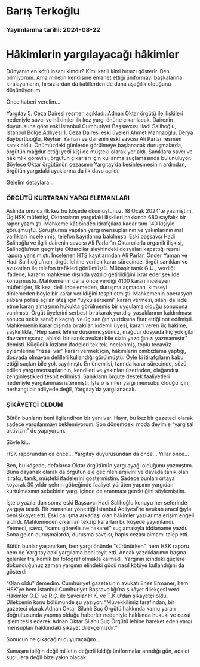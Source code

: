 # Barış Terkoğlu

### Yayımlanma tarihi: 2024-08-22

# Hâkimlerin yargılayacağı hâkimler

Dünyanın en kötü insanı kimdir? Kimi katili kimi hırsızı gösterir. Ben bilmiyorum. Ama milletin kendisine emanet ettiği üniformayı başkalarına kiralayanların, hırsızlardan da katillerden de daha aşağılık olduğunu düşünüyorum.

Önce haberi verelim...

Yargıtay 5. Ceza Dairesi resmen açıkladı. Adnan Oktar örgütü ile ilişkileri nedeniyle savcı ve hâkimler ilk kez yargı önüne çıkarılacak. Dairenin duyurusuna göre eski İstanbul Cumhuriyet Başsavcısı Hadi Salihoğlu, İstanbul Bölge Adliyesi 1. Ceza Dairesi eski üyeleri Ahmet Mahnaoğlu, Derya Bayburtluoğlu, Reyhan Yaman ve dairenin eski savcısı Ali Parlar resmen sanık oldu. Önümüzdeki günlerde görülmeye başlanacak duruşmalarda, örgütün mağdur ettiği yedi kişi de müşteki olarak yer aldı. Sanıklara savcı ve hâkimlik görevini, örgütün çıkarları için kullanma suçlamasında bulunuluyor. Böylece Oktar örgütünün cezasının Yargıtay’da kesinleşmesinin ardından, örgütün yargıdaki ayaklarına da ilk dava açıldı.

Gelelim detaylara...


### ÖRGÜTÜ KURTARAN YARGI ELEMANLARI

Aslında onu da ilk kez bu köşede okumuştunuz. 18 Ocak 2024’te yazmıştım. Üç HSK müfettişi, Oktarcıların yargıdaki ilişkileri hakkında 680 sayfalık bir rapor yazmıştı. Mahkeme kâtibinden itirafçılara kadar tam 140 kişiyle görüşmüştü. Soruşturma yapılan yargı mensuplarının ve yakınlarının mal varlıkları incelenmiş, telefon kayıtlarına bakılmıştı. Eski başsavcı Hadi Salihoğlu ve ilgili dairenin savcısı Ali Parlar’ın Oktarcılarla organik ilişkisi, Salihoğlu’nun geçmişte Oktarcılar aleyhindeki dosyaları kapattığı resmi rapora yansımıştı. İncelenen HTS kayıtlarından Ali Parlar, Önder Yaman ve Hadi Salihoğlu’nun, örgüt lehine verilen karar sürecinde, örgüt sanıkları ve avukatları ile telefon trafikleri görülmüştü. Mübaşir tanık G.Ü., verdiği ifadede, kararın mahkeme dışında yazılıp getirildiğini ikrar eder şekilde konuşmuştu. Mahkemenin daha önce verdiği 4100 kararı inceleyen müfettişler, ilk kez, delil incelemeden, duruşma açmadan, kimseyi dinlemeden böyle bir karar verildiğini tespit etmişti. Mahkemenin operasyon sabahı polise açılan ateş için “uyku sersemi” kararı vermesi, silahı da iade etme kararı almasının hukukta görülmemiş bir uygulama olduğu sonucuna varılmıştı. Örgüt üyelerini serbest bırakarak yurtdışı yasaklarının kaldırılması sonucu sekiz sanığın kaçtığı ve üç sanığın yurtdışına firar ettiği not edilmişti. Mahkemenin karar dışında bırakılan kıdemli üyesi, kararı veren üç hâkime, şaşkınlıkla, “Hep sanık lehine düşünmüşsünüz, mağdur dosyada hiç yok gibi davranmışsınız, ahlaklı bir sanık avukatı bile sizin yazdığınızı yazmamıştır” demişti. Küçücük kızların ifadeleri tek tek incelenmiş, toplu tecavüz eylemlerine “rızası var” kararı vermek için, hâkimlerin cımbızlama yaptığı, dosyada olmayan delilleri kullandığı görülmüştü. Öyle ki itirafçıların kabul ettiği suçları bile yok sayılmıştı. En önemlisi, tam da karar sürecinde, sözü edilen yargı mensuplarının, kendileri ve yakınları üzerinden, olağandışı zenginleştikleri tespit edilmişti. Sanıkların örgüte destek faaliyetleri nedeniyle yargılanması istenmişti. İşte o isimler yargı mensubu olduğu için, herhangi bir adliyede değil, Yargıtay’da yargılanacak.


### ŞİKÂYETÇİ OLDUM

Bütün bunların beni ilgilendiren bir yanı var. Hayır, bu kez bir gazeteci olarak sadece yargılanmayı beklemiyorum. Son dönemdeki moda deyimle “yargısal aktivizm” de yapıyorum.

Şöyle ki...

HSK raporundan da önce... Yargıtay duyurusundan da önce... Yıllar önce...

Ben, bu köşede, defalarca Oktar örgütünün yargı ayağı olduğunu yazmıştım. Buna dayanak olarak da örgütün ele geçirilen arşivini ve davada tanık olan itirafçı, tanık, müşteki ifadelerini göstermiştim. Sadece bunları ortaya koyarak 30 yıldır şehrin göbeğinde faaliyet yürüten yapının yargıdan kurtulmasının sebebinin yargı içinde de aranması gerektiğini söylemiştim.

İşte o yazılardan sonra eski Başsavcı Hadi Salihoğlu konuyu her seferinde yargıya taşıdı. Bir zamanlar yönettiği İstanbul Adliyesi’ne avukatı aracılığıyla beni şikayet etti. Eski çalışma arkadaşı olan hâkimler yazılarıma erişim engeli aldırdı. Mahkemeden çıkarılan tekzip kararları bu köşede yayımlandı. Yetmedi, savcı, “kamu görevlisine hakaret” suçlamasıyla iddianame yazdı. Sona gelen duruşmalarda, duruşma savcısı, hapis cezası almamı talep etti.

Bütün bunlar yaşanırken, ben yargı önünde “sürünürken”, hem HSK raporu hem de Yargıtay’daki yargılama beni teyit etti. Ancak yazdıklarımın başına gelenler trajikomik bir fotoğraf olmakla kalmadı. Yargının içindeki güçlere dokunduğunuz zaman yargının elindeki gücü nasıl kötüye kullandığını da gösterdi.

“Olan oldu” demedim. Cumhuriyet gazetesinin avukatı Enes Ermaner, hem HSK’ye hem İstanbul Cumhuriyet Başsavcılığı’na şikâyet dilekçesi verdi. Hâkimler Ö.D. ve R.Ç. ile Savcılar H.K. ve T.K.U’dan şikayetçi oldu. Dilekçenin konu bölümünde şu yazıyor: “Müvekkilimiz tarafından, bir gazeteci olarak Adnan Oktar Silahlı Suç Örgütü hakkında kamu yararı doğrultusunda yapmış olduğu haberler nedeniyle hakkında hukuki ve cezai işlem tesis ederek Adnan Oktar Silahlı Suç Örgütü lehine hareket eden yargı mensupları hakkındaki şikayet dilekçemizdir.”

Sonucun ne çıkacağını duyuracağım...

Kumaşını ipliğin değil milletin değerli kıldığı üniformalar arındığı gün, adalet suçlulara değil bize yakın olacak.

